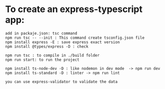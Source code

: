 # To create an express-typescript app:
    add in packaje.json: tsc command
    npm run tsc -- --init : This command create tsconfig.json file
    npm install express -E : save express exact version
    npm install @types/express -D : check
    
    npm run tsc : to compile in ./build folder
    npm run start: to run the project

    npm install ts-node-dev -D : like nodemon in dev mode  -> npm run dev
    npm install ts-standard -D : linter -> npm run lint

    you can use express-validator to validate the data